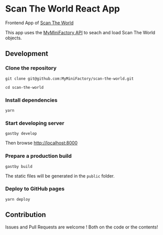 # Scan The World React App

Frontend App of [Scan The World](https://www.myminifactory.com/scantheworld)

This app uses the [MyMiniFactory API](https://www.myminifactory.com/pages/for-developers) to seach and load Scan The World objects.

## Development

### Clone the repository

```
git clone git@github.com:MyMiniFactory/scan-the-world.git

cd scan-the-world
```

### Install dependencies

```
yarn
```

### Start developing server

```
gastby develop
```

Then browse [http://localhost:8000](http://localhost:8000)

### Prepare a production build

```
gastby build
```
The static files will be generated in the `public` folder.


### Deploy to GitHub pages

```
yarn deploy
```

## Contribution

Issues and Pull Requests are welcome ! Both on the code or the contents!
